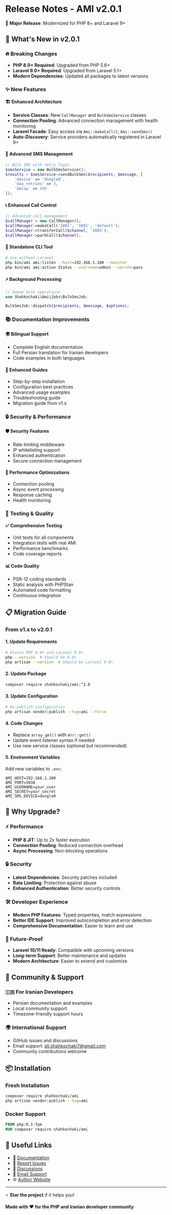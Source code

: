 # Release Notes - AMI v2.0.1

🎉 **Major Release**: Modernized for PHP 8+ and Laravel 9+

## 🚀 What's New in v2.0.1

### 🔥 Breaking Changes
- **PHP 8.0+ Required**: Upgraded from PHP 5.6+
- **Laravel 9.0+ Required**: Upgraded from Laravel 5.1+
- **Modern Dependencies**: Updated all packages to latest versions

### ✨ New Features

#### 🏗️ **Enhanced Architecture**
- **Service Classes**: New `CallManager` and `BulkSmsService` classes
- **Connection Pooling**: Advanced connection management with health monitoring
- **Laravel Facade**: Easy access via `Ami::makeCall()`, `Ami::sendSms()`
- **Auto-Discovery**: Service providers automatically registered in Laravel 9+

#### 📱 **Advanced SMS Management**
```php
// Bulk SMS with retry logic
$smsService = new BulkSmsService();
$results = $smsService->sendBulkSms($recipients, $message, [
    'device' => 'dongle0',
    'max_retries' => 3,
    'delay' => 500
]);
```

#### 📞 **Enhanced Call Control**
```php
// Advanced call management
$callManager = new CallManager();
$callManager->makeCall('1001', '1002', 'default');
$callManager->transferCall($channel, '1003');
$callManager->parkCall($channel);
```

#### 🔧 **Standalone CLI Tool**
```bash
# Use without Laravel
php bin/ami ami:listen --host=192.168.1.100 --monitor
php bin/ami ami:action Status --username=admin --secret=pass
```

#### ⚡ **Background Processing**
```php
// Queue bulk operations
use Shahkochaki\Ami\Jobs\BulkSmsJob;

BulkSmsJob::dispatch($recipients, $message, $options);
```

### 📚 **Documentation Improvements**

#### 🌍 **Bilingual Support**
- Complete English documentation
- Full Persian translation for Iranian developers
- Code examples in both languages

#### 📖 **Enhanced Guides**
- Step-by-step installation
- Configuration best practices
- Advanced usage examples
- Troubleshooting guide
- Migration guide from v1.x

### 🔒 **Security & Performance**

#### 🛡️ **Security Features**
- Rate limiting middleware
- IP whitelisting support
- Enhanced authentication
- Secure connection management

#### 🚀 **Performance Optimizations**
- Connection pooling
- Async event processing
- Response caching
- Health monitoring

### 🧪 **Testing & Quality**

#### ✅ **Comprehensive Testing**
- Unit tests for all components
- Integration tests with real AMI
- Performance benchmarks
- Code coverage reports

#### 📊 **Code Quality**
- PSR-12 coding standards
- Static analysis with PHPStan
- Automated code formatting
- Continuous integration

## 📋 Migration Guide

### From v1.x to v2.0.1

#### 1. **Update Requirements**
```bash
# Ensure PHP 8.0+ and Laravel 9.0+
php --version  # Should be 8.0+
php artisan --version  # Should be Laravel 9.0+
```

#### 2. **Update Package**
```bash
composer require shahkochaki/ami:^2.0
```

#### 3. **Update Configuration**
```bash
# Re-publish configuration
php artisan vendor:publish --tag=ami --force
```

#### 4. **Code Changes**
- Replace `array_get()` with `Arr::get()`
- Update event listener syntax if needed
- Use new service classes (optional but recommended)

#### 5. **Environment Variables**
Add new variables to `.env`:
```env
AMI_HOST=192.168.1.100
AMI_PORT=5038
AMI_USERNAME=your_user
AMI_SECRET=your_secret
AMI_SMS_DEVICE=dongle0
```

## 🎯 **Why Upgrade?**

### ⚡ **Performance**
- **PHP 8 JIT**: Up to 2x faster execution
- **Connection Pooling**: Reduced connection overhead
- **Async Processing**: Non-blocking operations

### 🔒 **Security**
- **Latest Dependencies**: Security patches included
- **Rate Limiting**: Protection against abuse
- **Enhanced Authentication**: Better security controls

### 🛠️ **Developer Experience**
- **Modern PHP Features**: Typed properties, match expressions
- **Better IDE Support**: Improved autocompletion and error detection
- **Comprehensive Documentation**: Easier to learn and use

### 🔮 **Future-Proof**
- **Laravel 10/11 Ready**: Compatible with upcoming versions
- **Long-term Support**: Better maintenance and updates
- **Modern Architecture**: Easier to extend and customize

## 🤝 **Community & Support**

### 🇮🇷 **For Iranian Developers**
- Persian documentation and examples
- Local community support
- Timezone-friendly support hours

### 🌍 **International Support**
- GitHub issues and discussions
- Email support: ali.shahkochaki7@gmail.com
- Community contributions welcome

## 📦 **Installation**

### Fresh Installation
```bash
composer require shahkochaki/ami
php artisan vendor:publish --tag=ami
```

### Docker Support
```dockerfile
FROM php:8.1-fpm
RUN composer require shahkochaki/ami
```

## 🔗 **Useful Links**

- 📖 [Documentation](README.md)
- 🐛 [Report Issues](https://github.com/shahkochaki/ami/issues)
- 💬 [Discussions](https://github.com/shahkochaki/ami/discussions)
- 📧 [Email Support](mailto:ali.shahkochaki7@gmail.com)
- 🌐 [Author Website](https://shahkochaki.ir)

---

⭐ **Star the project** if it helps you!

**Made with ❤️ for the PHP and Iranian developer community**